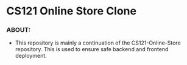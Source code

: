 # CS121 Online Store Clone 

### ABOUT:
* This repository is mainly a continuation of the CS121-Online-Store repository. This is used to ensure safe backend and frontend deployment.
